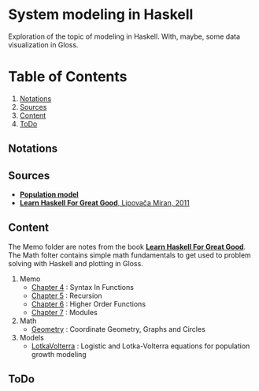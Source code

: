 # System modeling in Haskell

Exploration of the topic of modeling in Haskell.
With, maybe, some data visualization in Gloss.

# Table of Contents
1. [Notations](#notations)
2. [Sources](#sources)
3. [Content](#content)
4. [ToDo](#todo)

## Notations 

## Sources 

* [__Population model__](https://en.wikipedia.org/wiki/Population_model)
* [__Learn Haskell For Great Good__, Lipovača Miran, 2011](http://learnyouahaskell.com/chapters)
<!-- * [__System Dynamics Model__, Jay W. Forester, 1961](http://www.laprospective.fr/dyn/francais/memoire/autres_textes_de_la_prospective/autres_ouvrages_numerises/industrial-dynamics-forrester-1961.pdf) -->

## Content

The Memo folder are notes from the book [__Learn Haskell For Great Good__](http://learnyouahaskell.com/chapters).
The Math folter contains simple math fundamentals to get used to problem solving with Haskell and plotting in Gloss.

1. Memo 
    * [Chapter 4](./src/Memo/syntaxInFunctions.hs) : Syntax In Functions
    * [Chapter 5](./src/Memo/recursion.hs) : Recursion
    * [Chapter 6](./src/Memo/higherOrderFunctions.hs) : Higher Order Functions
    * [Chapter 7](./src/Memo/modules.hs) : Modules
2. Math 
    * [Geometry](./src/Math/Geometry.hs) : Coordinate Geometry, Graphs and Circles
3. Models
    * [LotkaVolterra](./src/Models/LotkaVolterra.hs) : Logistic and Lotka-Volterra equations for population growth modeling

## ToDo 